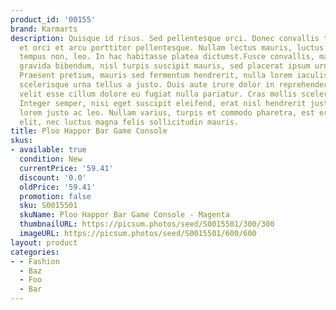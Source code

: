 ```yaml
---
product_id: '00155'
brand: Karmarts
description: Quisque id risus. Sed pellentesque orci. Donec convallis tincidunt urna.Suspendisse
  et orci et arcu porttitor pellentesque. Nullam lectus mauris, luctus a, mattis ac,
  tempus non, leo. In hac habitasse platea dictumst.Fusce convallis, mauris imperdiet
  gravida bibendum, nisl turpis suscipit mauris, sed placerat ipsum urna sed risus.
  Praesent pretium, mauris sed fermentum hendrerit, nulla lorem iaculis magna, pulvinar
  scelerisque urna tellus a justo. Duis aute irure dolor in reprehenderit in voluptate
  velit esse cillum dolore eu fugiat nulla pariatur. Cras mollis scelerisque nunc.
  Integer semper, nisi eget suscipit eleifend, erat nisl hendrerit justo, eget vestibulum
  lorem justo ac leo. Nullam varius, turpis et commodo pharetra, est eros bibendum
  elit, nec luctus magna felis sollicitudin mauris.
title: Ploo Happor Bar Game Console
skus:
- available: true
  condition: New
  currentPrice: '59.41'
  discount: '0.0'
  oldPrice: '59.41'
  promotion: false
  sku: S0015501
  skuName: Ploo Happor Bar Game Console - Magenta
  thumbnailURL: https://picsum.photos/seed/S0015501/300/300
  imageURL: https://picsum.photos/seed/S0015501/600/600
layout: product
categories:
- - Fashion
  - Baz
  - Foo
  - Bar
---
```

